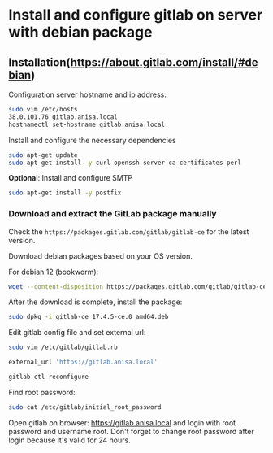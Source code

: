 # Install and configure gitlab on server with debian package


## Installation(https://about.gitlab.com/install/#debian)

Configuration server hostname and ip address:

```bash
sudo vim /etc/hosts
38.0.101.76 gitlab.anisa.local
hostnamectl set-hostname gitlab.anisa.local
```

Install and configure the necessary dependencies

```bash
sudo apt-get update
sudo apt-get install -y curl openssh-server ca-certificates perl
```

**Optional**: Install and configure SMTP

```bash
sudo apt-get install -y postfix
```

### Download and extract the GitLab package manually

Check the `https://packages.gitlab.com/gitlab/gitlab-ce` for the latest version.

Download debian packages based on your OS version.

For debian 12 (bookworm):

```bash
wget --content-disposition https://packages.gitlab.com/gitlab/gitlab-ce/packages/debian/bookworm/gitlab-ce_17.4.5-ce.0_amd64.deb/download.deb
```

After the download is complete, install the package:

```bash
sudo dpkg -i gitlab-ce_17.4.5-ce.0_amd64.deb
```
Edit gitlab config file and set external url:

```bash
sudo vim /etc/gitlab/gitlab.rb

external_url 'https://gitlab.anisa.local'

gitlab-ctl reconfigure
```

Find root password:

```bash
sudo cat /etc/gitlab/initial_root_password
```

Open gitlab on browser: https://gitlab.anisa.local and login with root password and username root.
Don't forget to change root password after login because it's valid for 24 hours.
